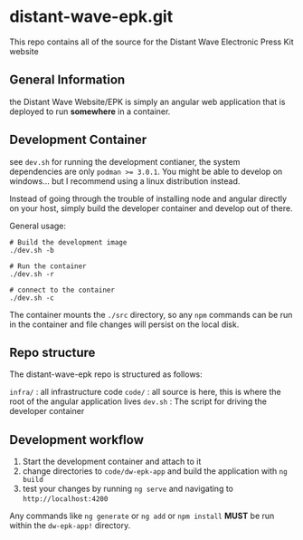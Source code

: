 # distant-wave-epk.git

This repo contains all of the source for the Distant Wave Electronic Press Kit website

## General Information
the Distant Wave Website/EPK is simply an angular web application that is deployed to run **somewhere** in a container.

## Development Container
see `dev.sh` for running the development contianer, the system dependencies are only `podman >= 3.0.1`. You might be able to develop on windows... but I recommend using a linux distribution instead.

Instead of going through the trouble of installing node and angular directly on your host, simply build the developer container and develop out of there.

General usage:
```
# Build the development image
./dev.sh -b

# Run the container
./dev.sh -r

# connect to the container
./dev.sh -c
```

The container mounts the `./src` directory, so any `npm` commands can be run in the container and file changes will persist on the local disk.


## Repo structure
The distant-wave-epk repo is structured as follows:

`infra/` : all infrastructure code
`code/`  : all source is here, this is where the root of the angular application lives
`dev.sh` : The script for driving the developer container


## Development workflow
1. Start the development container and attach to it
2. change directories to `code/dw-epk-app` and build the application with `ng build`
3. test your changes by running `ng serve` and navigating to `http://localhost:4200`


Any commands like `ng generate` or `ng add` or `npm install` **MUST** be run within the `dw-epk-app!` directory.